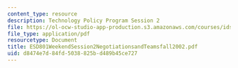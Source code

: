 ```yaml
---
content_type: resource
description: Technology Policy Program Session 2
file: https://ol-ocw-studio-app-production.s3.amazonaws.com/courses/ids-910-leadership-development-fall-2002/d8474e7d84fd5038825bd489b45ce727_ESD801WeekendSession2NegotiationsandTeamsfall2002.pdf
file_type: application/pdf
resourcetype: Document
title: ESD801WeekendSession2NegotiationsandTeamsfall2002.pdf
uid: d8474e7d-84fd-5038-825b-d489b45ce727
---
```


